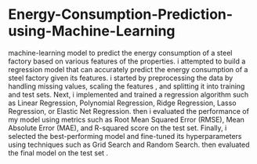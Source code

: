 # Energy-Consumption-Prediction-using-Machine-Learning
machine-learning model to predict the energy
consumption of a steel factory based on various features of the properties.
i attempted to build a regression model that can accurately predict the energy
consumption of a steel factory given its features. i started  by preprocessing the data
by handling missing values, scaling the features , and splitting it into training
and test sets.
Next, i implemented and trained a regression algorithm such as Linear Regression,
Polynomial Regression, Ridge Regression, Lasso Regression, or Elastic Net Regression.
then i evaluated the performance of my model using metrics such as Root Mean
Squared Error (RMSE), Mean Absolute Error (MAE), and R-squared score on the test set.
Finally, i selected the best-performing model and fine-tuned its hyperparameters
using techniques such as Grid Search and Random Search. then evaluated the
final model on the test set .
